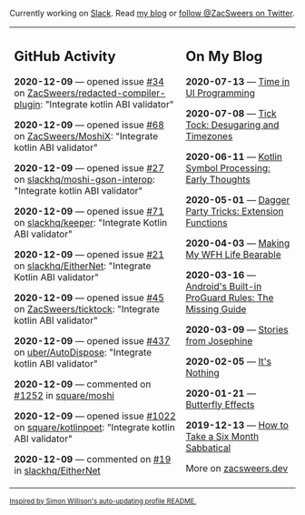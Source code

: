 Currently working on [Slack](https://slack.com/). Read [my blog](https://zacsweers.dev/) or [follow @ZacSweers on Twitter](https://twitter.com/ZacSweers).

<table><tr><td valign="top" width="60%">

## GitHub Activity
<!-- githubActivity starts -->
**2020-12-09** — opened issue [#34](https://api.github.com/repos/ZacSweers/redacted-compiler-plugin/issues/34) on [ZacSweers/redacted-compiler-plugin](https://api.github.com/repos/ZacSweers/redacted-compiler-plugin): "Integrate kotlin ABI validator"

**2020-12-09** — opened issue [#68](https://api.github.com/repos/ZacSweers/MoshiX/issues/68) on [ZacSweers/MoshiX](https://api.github.com/repos/ZacSweers/MoshiX): "Integrate kotlin ABI validator"

**2020-12-09** — opened issue [#27](https://api.github.com/repos/slackhq/moshi-gson-interop/issues/27) on [slackhq/moshi-gson-interop](https://api.github.com/repos/slackhq/moshi-gson-interop): "Integrate kotlin ABI validator"

**2020-12-09** — opened issue [#71](https://api.github.com/repos/slackhq/keeper/issues/71) on [slackhq/keeper](https://api.github.com/repos/slackhq/keeper): "Integrate Kotlin ABI validator"

**2020-12-09** — opened issue [#21](https://api.github.com/repos/slackhq/EitherNet/issues/21) on [slackhq/EitherNet](https://api.github.com/repos/slackhq/EitherNet): "Integrate Kotlin ABI validator"

**2020-12-09** — opened issue [#45](https://api.github.com/repos/ZacSweers/ticktock/issues/45) on [ZacSweers/ticktock](https://api.github.com/repos/ZacSweers/ticktock): "Integrate kotlin ABI validator"

**2020-12-09** — opened issue [#437](https://api.github.com/repos/uber/AutoDispose/issues/437) on [uber/AutoDispose](https://api.github.com/repos/uber/AutoDispose): "Integrate kotlin ABI validator"

**2020-12-09** — commented on [#1252](https://github.com/square/moshi/issues/1252#issuecomment-741634991) in [square/moshi](https://api.github.com/repos/square/moshi)

**2020-12-09** — opened issue [#1022](https://api.github.com/repos/square/kotlinpoet/issues/1022) on [square/kotlinpoet](https://api.github.com/repos/square/kotlinpoet): "Integrate kotlin ABI validator"

**2020-12-09** — commented on [#19](https://github.com/slackhq/EitherNet/issues/19#issuecomment-741618587) in [slackhq/EitherNet](https://api.github.com/repos/slackhq/EitherNet)
<!-- githubActivity ends -->
</td><td valign="top" width="40%">

## On My Blog
<!-- blog starts -->
**2020-07-13** — [Time in UI Programming](https://www.zacsweers.dev/time-in-ui/)

**2020-07-08** — [Tick Tock: Desugaring and Timezones](https://www.zacsweers.dev/ticktock-desugaring-timezones/)

**2020-06-11** — [Kotlin Symbol Processing: Early Thoughts](https://www.zacsweers.dev/kotlin-symbol-processor-early-thoughts/)

**2020-05-01** — [Dagger Party Tricks: Extension Functions](https://www.zacsweers.dev/dagger-party-tricks-extension-functions/)

**2020-04-03** — [Making My WFH Life Bearable](https://www.zacsweers.dev/making-wfh-life-bearable/)

**2020-03-16** — [Android's Built-in ProGuard Rules: The Missing Guide](https://www.zacsweers.dev/android-proguard-rules/)

**2020-03-09** — [Stories from Josephine](https://www.zacsweers.dev/stories-from-josephine/)

**2020-02-05** — [It's Nothing](https://www.zacsweers.dev/its-nothing/)

**2020-01-21** — [Butterfly Effects](https://www.zacsweers.dev/butterfly-effects/)

**2019-12-13** — [How to Take a Six Month Sabbatical](https://www.zacsweers.dev/how-to-take-a-six-month-sabbatical/)
<!-- blog ends -->
More on [zacsweers.dev](https://zacsweers.dev/)
</td></tr></table>

<sub><a href="https://simonwillison.net/2020/Jul/10/self-updating-profile-readme/">Inspired by Simon Willison's auto-updating profile README.</a></sub>